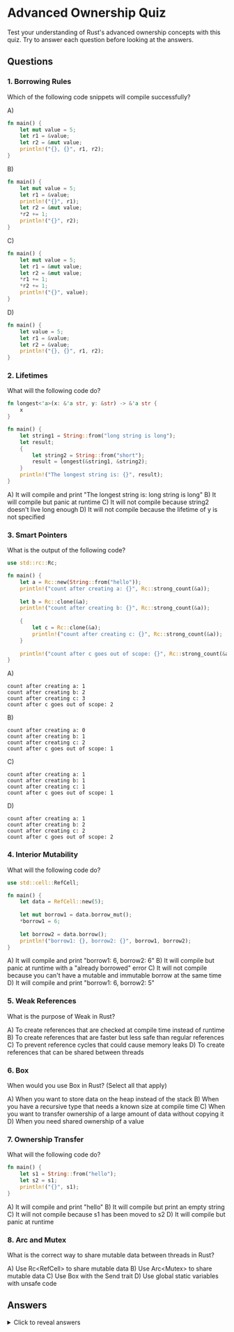 # Advanced Ownership Quiz

Test your understanding of Rust's advanced ownership concepts with this quiz. Try to answer each question before looking at the answers.

## Questions

### 1. Borrowing Rules

Which of the following code snippets will compile successfully?

A)
```rust
fn main() {
    let mut value = 5;
    let r1 = &value;
    let r2 = &mut value;
    println!("{}, {}", r1, r2);
}
```

B)
```rust
fn main() {
    let mut value = 5;
    let r1 = &value;
    println!("{}", r1);
    let r2 = &mut value;
    *r2 += 1;
    println!("{}", r2);
}
```

C)
```rust
fn main() {
    let mut value = 5;
    let r1 = &mut value;
    let r2 = &mut value;
    *r1 += 1;
    *r2 += 1;
    println!("{}", value);
}
```

D)
```rust
fn main() {
    let value = 5;
    let r1 = &value;
    let r2 = &value;
    println!("{}, {}", r1, r2);
}
```

### 2. Lifetimes

What will the following code do?

```rust
fn longest<'a>(x: &'a str, y: &str) -> &'a str {
    x
}

fn main() {
    let string1 = String::from("long string is long");
    let result;
    {
        let string2 = String::from("short");
        result = longest(&string1, &string2);
    }
    println!("The longest string is: {}", result);
}
```

A) It will compile and print "The longest string is: long string is long"
B) It will compile but panic at runtime
C) It will not compile because string2 doesn't live long enough
D) It will not compile because the lifetime of y is not specified

### 3. Smart Pointers

What is the output of the following code?

```rust
use std::rc::Rc;

fn main() {
    let a = Rc::new(String::from("hello"));
    println!("count after creating a: {}", Rc::strong_count(&a));
    
    let b = Rc::clone(&a);
    println!("count after creating b: {}", Rc::strong_count(&a));
    
    {
        let c = Rc::clone(&a);
        println!("count after creating c: {}", Rc::strong_count(&a));
    }
    
    println!("count after c goes out of scope: {}", Rc::strong_count(&a));
}
```

A)
```
count after creating a: 1
count after creating b: 2
count after creating c: 3
count after c goes out of scope: 2
```

B)
```
count after creating a: 0
count after creating b: 1
count after creating c: 2
count after c goes out of scope: 1
```

C)
```
count after creating a: 1
count after creating b: 1
count after creating c: 1
count after c goes out of scope: 1
```

D)
```
count after creating a: 1
count after creating b: 2
count after creating c: 2
count after c goes out of scope: 2
```

### 4. Interior Mutability

What will the following code do?

```rust
use std::cell::RefCell;

fn main() {
    let data = RefCell::new(5);
    
    let mut borrow1 = data.borrow_mut();
    *borrow1 = 6;
    
    let borrow2 = data.borrow();
    println!("borrow1: {}, borrow2: {}", borrow1, borrow2);
}
```

A) It will compile and print "borrow1: 6, borrow2: 6"
B) It will compile but panic at runtime with a "already borrowed" error
C) It will not compile because you can't have a mutable and immutable borrow at the same time
D) It will compile and print "borrow1: 6, borrow2: 5"

### 5. Weak References

What is the purpose of Weak<T> in Rust?

A) To create references that are checked at compile time instead of runtime
B) To create references that are faster but less safe than regular references
C) To prevent reference cycles that could cause memory leaks
D) To create references that can be shared between threads

### 6. Box<T>

When would you use Box<T> in Rust? (Select all that apply)

A) When you want to store data on the heap instead of the stack
B) When you have a recursive type that needs a known size at compile time
C) When you want to transfer ownership of a large amount of data without copying it
D) When you need shared ownership of a value

### 7. Ownership Transfer

What will the following code do?

```rust
fn main() {
    let s1 = String::from("hello");
    let s2 = s1;
    println!("{}", s1);
}
```

A) It will compile and print "hello"
B) It will compile but print an empty string
C) It will not compile because s1 has been moved to s2
D) It will compile but panic at runtime

### 8. Arc<T> and Mutex<T>

What is the correct way to share mutable data between threads in Rust?

A) Use Rc<RefCell<T>> to share mutable data
B) Use Arc<Mutex<T>> to share mutable data
C) Use Box<T> with the Send trait
D) Use global static variables with unsafe code

## Answers

<details>
<summary>Click to reveal answers</summary>

1. B - The code compiles because r1 is no longer used after its println!, so a mutable borrow can be created.

2. D - The code will not compile because the lifetime of y is not specified in the function signature.

3. A - The reference count increases with each clone and decreases when a reference goes out of scope.

4. B - It will compile but panic at runtime because you can't have both mutable and immutable borrows active at the same time with RefCell.

5. C - Weak<T> is used to prevent reference cycles that could cause memory leaks.

6. A, B, C - Box<T> is used for heap allocation, recursive types, and transferring ownership of large data. It doesn't provide shared ownership (that's what Rc<T> is for).

7. C - The code will not compile because s1 has been moved to s2 and is no longer valid.

8. B - Arc<Mutex<T>> is the correct way to share mutable data between threads in Rust.

</details>